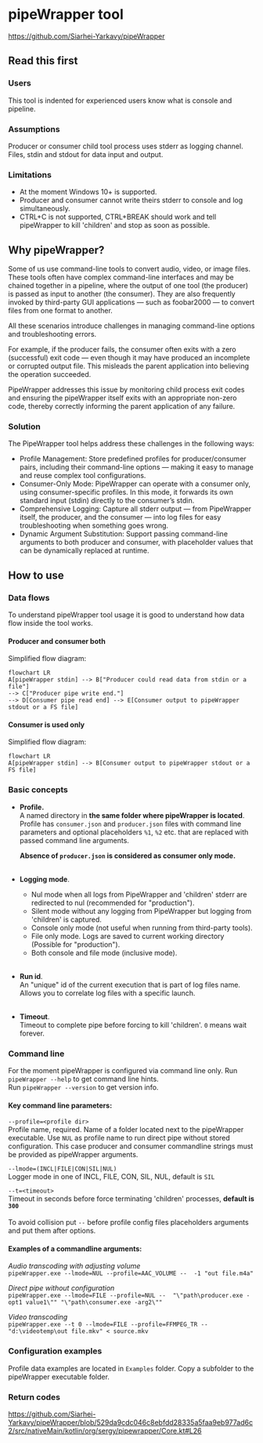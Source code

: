 # pipeWrapper tool
https://github.com/Siarhei-Yarkavy/pipeWrapper

## Read this first
### Users 
This tool is indented for experienced users know what is console and pipeline.
### Assumptions
Producer or consumer child tool process uses stderr as logging channel. Files, stdin and stdout for data input and output. 
### Limitations
* At the moment Windows 10+ is supported.
* Producer and consumer cannot write theirs stderr to console and log simultaneously.
* CTRL+C is not supported, CTRL+BREAK should work and tell pipeWrapper to kill 'children' and stop as soon as possible.

## Why pipeWrapper?
Some of us use command-line tools to convert audio, video, or image files. These tools often have complex command-line interfaces and may be chained together in a pipeline, where the output of one tool (the producer) is passed as input to another (the consumer). They are also frequently invoked by third-party GUI applications — such as foobar2000 — to convert files from one format to another. 

All these scenarios introduce challenges in managing command-line options and troubleshooting errors. 

For example, if the producer fails, the consumer often exits with a zero (successful) exit code — even though it may have produced an incomplete or corrupted output file. This misleads the parent application into believing the operation succeeded.  

PipeWrapper addresses this issue by monitoring child process exit codes and ensuring the pipeWrapper itself exits with an appropriate non-zero code, thereby correctly informing the parent application of any failure. 

### Solution
The PipeWrapper tool helps address these challenges in the following ways: 
* Profile Management: Store predefined profiles for producer/consumer pairs, including their command-line options — making it easy to manage and reuse complex tool configurations.
* Consumer-Only Mode: PipeWrapper can operate with a consumer only, using consumer-specific profiles. In this mode, it forwards its own standard input (stdin) directly to the consumer’s stdin.
* Comprehensive Logging: Capture all stderr output — from PipeWrapper itself, the producer, and the consumer — into log files for easy troubleshooting when something goes wrong.
* Dynamic Argument Substitution: Support passing command-line arguments to both producer and consumer, with placeholder values that can be dynamically replaced at runtime.
     

## How to use

### Data flows
To understand pipeWrapper tool usage it is good to understand how data flow inside the tool works. 

#### Producer and consumer both
Simplified flow diagram:
```mermaid
flowchart LR
A[pipeWrapper stdin] --> B["Producer could read data from stdin or a file"]
--> C["Producer pipe write end."]
--> D[Consumer pipe read end] --> E[Consumer output to pipeWrapper stdout or a FS file]
```

#### Consumer is used only
Simplified flow diagram:
```mermaid
flowchart LR
A[pipeWrapper stdin] --> B[Consumer output to pipeWrapper stdout or a FS file]
```
### Basic concepts
* **Profile.**<br>
    A named directory in **the same folder where pipeWrapper is located**.
    Profile has `consumer.json` and `producer.json` files with command line parameters
    and optional placeholders `%1`, `%2` etc. that are replaced with passed command line arguments.

    **Absence of `producer.json` is considered as consumer only mode.**
    <br><br>
* **Logging mode**.
  * Nul mode when all logs from PipeWrapper and 'children' stderr are redirected to nul (recommended for "production").
  * Silent mode without any logging from PipeWrapper but logging from 'children' is captured.
  * Console only mode (not useful when running from third-party tools).
  * File only mode. Logs are saved to current working directory (Possible for "production").
  * Both console and file mode (inclusive mode).
  <br><br>
* **Run id**.<br>
    An "unique" id of the current execution that is part of log files name.
    Allows you to correlate log files with a specific launch.
    <br><br>
* **Timeout**.<br>
    Timeout to complete pipe before forcing to kill 'children'. `0` means wait forever.

### Command line
For the moment pipeWrapper is configured via command line only.
Run `pipeWrapper --help` to get command line hints.<br>
Run `pipeWrapper --version` to get version info.<br>

#### Key command line parameters:

`--profile=<profile dir>`<BR>
Profile name, required. Name of a folder located next to the pipeWrapper executable.
Use `NUL` as profile name to run direct pipe without stored configuration.
This case producer and consumer commandline strings must be provided as pipeWrapper arguments.

`--lmode=(INCL|FILE|CON|SIL|NUL)`<BR>
Logger mode in one of INCL, FILE, CON, SIL, NUL, default is `SIL`

`--t=<timeout>`<BR>
Timeout in seconds before force terminating 'children' processes, **default is `300`**
<BR><BR>
To avoid collision put `--` before profile config files placeholders arguments and put them after options.

#### Examples of a commandline arguments:

*Audio transcoding with adjusting volume*<BR>
`pipeWrapper.exe --lmode=NUL --profile=AAC_VOLUME --  -1 "out file.m4a"`

*Direct pipe without configuration*<BR>
`pipeWrapper.exe --lmode=FILE --profile=NUL --  "\"path\producer.exe -opt1 value1\"" "\"path\consumer.exe -arg2\""`

*Video transcoding*<BR>
`pipeWrapper.exe --t 0 --lmode=FILE --profile=FFMPEG_TR -- "d:\videotemp\out file.mkv" < source.mkv`

### Configuration examples
Profile data examples are located in `Examples` folder.
Copy a subfolder to the pipeWrapper executable folder.

### Return codes
https://github.com/Siarhei-Yarkavy/pipeWrapper/blob/529da9cdc046c8ebfdd28335a5faa9eb977ad6c2/src/nativeMain/kotlin/org/sergy/pipewrapper/Core.kt#L26

